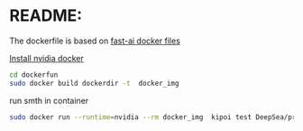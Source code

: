 README:
=======
The dockerfile is based on [fast-ai docker files](\https://github.com/Paperspace/fastai-docker/tree/master/fastai-v3
)


[Install nvidia docker]( https://github.com/NVIDIA/nvidia-docker)


```bash
cd dockerfun
sudo docker build dockerdir -t  docker_img

```

run smth in container 

```bash
sudo docker run --runtime=nvidia --rm docker_img  kipoi test DeepSea/predict --source=kipoi
```
